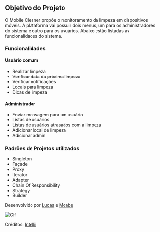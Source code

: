 ## Objetivo do Projeto

O Mobile Cleaner propõe o monitoramento da limpeza em dispositivos móveis. A plataforma vai possuir dois menus, um para os administradores do sistema e outro para os usuários. Abaixo estão listadas as funcionalidades do sistema.

### Funcionalidades

#### Usuário comum

- Realizar limpeza
- Verificar data da próxima limpeza
- Verificar notificações
- Locais para limpeza
- Dicas de limpeza

#### Administrador

- Enviar mensagem para um usuário
- Listas de usuários
- Listas de usuários atrasados com a limpeza
- Adicionar local de limpeza
- Adicionar admin

### Padrões de Projetos utilizados

- Singleton
- Façade
- Proxy
- Iterator
- Adapter
- Chain Of Responsibility
- Strategy
- Builder

Desenvolvido por [Lucas](https://github.com/lucasmatheus1) e [Moabe](https://github.com/Moabebarbosaa)

![Gif](consoleUsuario.gif)

Créditos: [Intellij](https://www.jetbrains.com/idea/)
